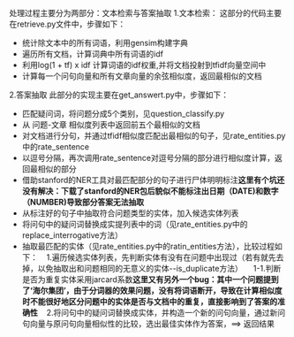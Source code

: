 处理过程主要分为两部分：文本检索与答案抽取
1.文本检索：
这部分的代码主要在retrieve.py文件中，步骤如下：
- 统计除文本中的所有词语，利用gensim构建字典
- 遍历所有文档，计算词典中所有词语的idf
- 利用log(1 + tf) x idf 计算词语的idf权重,并将文档投射到tfidf向量空间中
- 计算每一个问句向量和所有文章向量的余弦相似度，返回最相似的文档

2.答案抽取
此部分的实现主要在get_answert.py中，步骤如下：
- 匹配疑问词，将问题分成5个类别，见question_classify.py
- 从 问题-文章 相似度列表中返回前五个最相似的文档
- 对文档进行分句，并通过tfidf相似度匹配出最相似的句子，见rate_entities.py中的rate_sentence
- 以逗号分隔，再次调用rate_sentence对逗号分隔的部分进行相似度计算，返回最相似的部分
- 借助stanford的NER工具对最匹配部分的句子进行尸体明明标注**这里有个坑还没有解决：下载了stanford的NER包后貌似不能标注出日期（DATE)和数字（NUMBER)导致部分答案无法抽取**
- 从标注好的句子中抽取符合问题类型的实体，加入候选实体列表
- 将问句中的疑问词替换成实提列表中的词（见rate_entities.py中的replace_interrogative方法）
- 抽取最匹配的实体（见rate_entities.py中的ratin_entities方法），比较过程如下：
    1.遍历候选实体列表，先判断实体有没有在问题中出现过（若有就先去掉，以免抽取出和问题相同的无意义的实体--is_duplicate方法）
     1-1.判断是否为重复实体采用jarcard系数**这里又有另外一个bug：其中一个问题提到了‘海尔集团’，由于分词器的效果问题，没有将词语断开，导致在计算相似度时不能很好地区分问题中的实体是否与文档中的重复，直接影响到了答案的准确性**
    2.将问句中的疑问词替换成实体，并构造一个新的问句向量，通过新问句向量与原问句向量相似性的比较，选出最佳实体作为答案，==> 返回结果
